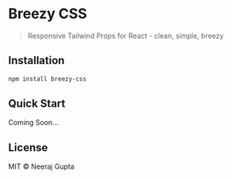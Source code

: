 # Breezy CSS

> Responsive Tailwind Props for React - clean, simple, breezy

## Installation

```bash
npm install breezy-css
```

## Quick Start

Coming Soon...

## License

MIT © Neeraj Gupta 

